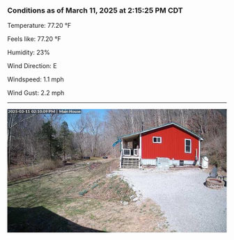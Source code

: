 ### Conditions as of March 11, 2025 at 2:15:25 PM CDT 

Temperature: 77.20 &deg;F

Feels like: 77.20 &deg;F

Humidity: 23%

Wind Direction: E

Windspeed: 1.1 mph

Wind Gust: 2.2 mph

---

<img src="./images/latest.jpeg"/>

